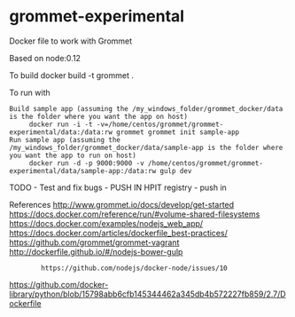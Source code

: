 # grommet-experimental
Docker file to work with Grommet

Based on node:0.12


To build
     docker build -t grommet .
    

To run with 

    Build sample app (assuming the /my_windows_folder/grommet_docker/data is the folder where you want the app on host)
         docker run -i -t -v=/home/centos/grommet/grommet-experimental/data:/data:rw grommet grommet init sample-app
    Run sample app (assuming the /my_windows_folder/grommet_docker/data/sample-app is the folder where you want the app to run on host)
         docker run -d -p 9000:9000 -v /home/centos/grommet/grommet-experimental/data/sample-app:/data:rw gulp dev 
    

    
    
TODO
    - Test and fix bugs
    - PUSH IN HPIT registry
    - push in 
    
References
			http://www.grommet.io/docs/develop/get-started
			https://docs.docker.com/reference/run/#volume-shared-filesystems
			https://docs.docker.com/examples/nodejs_web_app/
			https://docs.docker.com/articles/dockerfile_best-practices/
			https://github.com/grommet/grommet-vagrant
			http://dockerfile.github.io/#/nodejs-bower-gulp
			
			
			https://github.com/nodejs/docker-node/issues/10

https://github.com/docker-library/python/blob/15798abb6cfb145344462a345db4b572227fb859/2.7/Dockerfile
